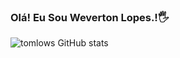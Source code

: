 ### Olá! Eu Sou Weverton Lopes.!🖐️


![tomlows GitHub stats](https://github-readme-stats.vercel.app/api?username=tomlows&show_icons=true&theme=dracula)

